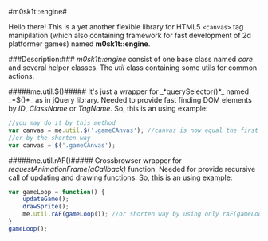 #m0sk1t::engine#

Hello there! This is a yet another flexible library for HTML5 ```<canvas>``` tag manipilation 
(which also containing framework for fast development of 2d platformer games) named **m0sk1t::engine**.

###Description:###
_*m0sk1t::engine*_ consist of one base class named _*core*_ and several helper classes. The _*util*_ class containing some
utils for common actions.

#####me.util.$()#####
It's just a wrapper for _*querySelector()*_ named _*$()*_ as in jQuery library. Needed to provide fast finding DOM elements by _ID_, _ClassName_ or _TagName_.
So, this is an using example:

```javascript
//you may do it by this method
var canvas = me.util.$('.gameCAnvas'); //canvas is now equal the first <canvas> element with ClassName equal gameCanvas
//or by the shorten way
var canvas = $('.gameCAnvas');
```

#####me.util.rAF()#####
Crossbrowser wrapper for _*requestAnimationFrame(aCallback)*_ function. Needed for provide recursive call of updating and drawing functions.
So, this is an using example:

```javascript
var gameLoop = function() {
	updateGame();
	drawSprite();
	me.util.rAF(gameLoop()); //or shorten way by using only rAF(gameLoop())
}
gameLoop();
```

